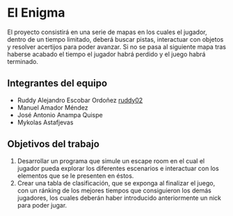 # El Enigma

El proyecto consistirá en una serie de mapas en los cuales el jugador, dentro de un tiempo limitado, deberá buscar pistas, 
interactuar con objetos y resolver acertijos para poder avanzar.
Si no se pasa al siguiente mapa tras haberse acabado el tiempo el jugador habrá perdido y el juego habrá terminado.


## Integrantes del equipo

- Ruddy Alejandro Escobar Ordoñez [ruddy02](https://github.com/ruddy02)
- Manuel Amador Méndez 
- José Antonio Anampa Quispe 
- Mykolas Astafjevas 

## Objetivos del trabajo

1. Desarrollar un programa que simule un escape room en el cual el jugador pueda explorar los diferentes escenarios e 
interactuar con los elementos que se le presenten en éstos.
2. Crear una tabla de clasificación, que se exponga al finalizar el juego, con un ránking de los mejores tiempos que consiguieron los demás jugadores,
los cuales deberán haber introducido anteriormente un nick para poder jugar.

